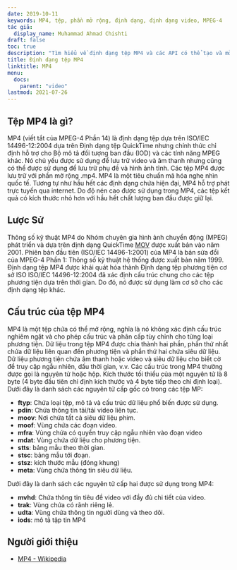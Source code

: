 ```yaml
---
date: 2019-10-11
keywords: MP4, tệp, phần mở rộng, định dạng, định dạng video, MPEG-4
tác giả:
  display_name: Muhammad Ahmad Chishti
draft: false
toc: true
description: "Tìm hiểu về định dạng tệp MP4 và các API có thể tạo và mở tệp MP4."
title: Định dạng tệp MP4
linktitle: MP4
menu:
  docs:
    parent: "video"
lastmod: 2021-07-26
---
```


## Tệp MP4 là gì? ##

MP4 (viết tắt của MPEG-4 Phần 14) là định dạng tệp dựa trên ISO/IEC 14496-12:2004 dựa trên Định dạng tệp QuickTime nhưng chính thức chỉ định hỗ trợ cho Bộ mô tả đối tượng ban đầu (IOD) và các tính năng MPEG khác. Nó chủ yếu được sử dụng để lưu trữ video và âm thanh nhưng cũng có thể được sử dụng để lưu trữ phụ đề và hình ảnh tĩnh. Các tệp MP4 được lưu trữ với phần mở rộng .mp4. MP4 là một tiêu chuẩn mã hóa nghe nhìn quốc tế. Tương tự như hầu hết các định dạng chứa hiện đại, MP4 hỗ trợ phát trực tuyến qua internet. Do độ nén cao được sử dụng trong MP4, các tệp kết quả có kích thước nhỏ hơn với hầu hết chất lượng ban đầu được giữ lại.

## Lược Sử ##

Thông số kỹ thuật MP4 do Nhóm chuyên gia hình ảnh chuyển động (MPEG) phát triển và dựa trên định dạng QuickTime [MOV](/vi/video/mov/) được xuất bản vào năm 2001. Phiên bản đầu tiên (ISO/IEC 14496-1:2001) của MP4 là bản sửa đổi của MPEG-4 Phần 1: Thông số kỹ thuật hệ thống được xuất bản năm 1999. Định dạng tệp MP4 được khái quát hóa thành Định dạng tệp phương tiện cơ sở ISO ISO/IEC 14496-12:2004 đã xác định cấu trúc chung cho các tệp phương tiện dựa trên thời gian. Do đó, nó được sử dụng làm cơ sở cho các định dạng tệp khác.

## Cấu trúc của tệp MP4 ##

MP4 là một tệp chứa có thể mở rộng, nghĩa là nó không xác định cấu trúc nghiêm ngặt và cho phép cấu trúc và phân cấp tùy chỉnh cho từng loại phương tiện. Dữ liệu trong tệp MP4 được chia thành hai phần, phần thứ nhất chứa dữ liệu liên quan đến phương tiện và phần thứ hai chứa siêu dữ liệu. Dữ liệu phương tiện chứa âm thanh hoặc video và siêu dữ liệu cho biết cờ để truy cập ngẫu nhiên, dấu thời gian, v.v.
Các cấu trúc trong MP4 thường được gọi là nguyên tử hoặc hộp. Kích thước tối thiểu của một nguyên tử là 8 byte (4 byte đầu tiên chỉ định kích thước và 4 byte tiếp theo chỉ định loại). Dưới đây là danh sách các nguyên tử cấp gốc có trong các tệp MP:

- **ftyp**: Chứa loại tệp, mô tả và cấu trúc dữ liệu phổ biến được sử dụng.
- **pdin**: Chứa thông tin tải/tải video liên tục.
- **moov**: Nơi chứa tất cả siêu dữ liệu phim.
- **moof**: Vùng chứa các đoạn video.
- **mfra**: Vùng chứa có quyền truy cập ngẫu nhiên vào đoạn video
- **mdat**: Vùng chứa dữ liệu cho phương tiện.
- **stts**: bảng mẫu theo thời gian.
- **stsc**: bảng mẫu tới đoạn.
- **stsz**: kích thước mẫu (đóng khung)
- **meta**: Vùng chứa thông tin siêu dữ liệu.

Dưới đây là danh sách các nguyên tử cấp hai được sử dụng trong MP4:

- **mvhd**: Chứa thông tin tiêu đề video với đầy đủ chi tiết của video.
- **trak**: Vùng chứa có rãnh riêng lẻ.
- **udta**: Vùng chứa thông tin người dùng và theo dõi.
- **iods**: mô tả tập tin MP4

## Người giới thiệu ##

- [MP4 - Wikipedia](https://en.wikipedia.org/wiki/MPEG-4_Part_14)

